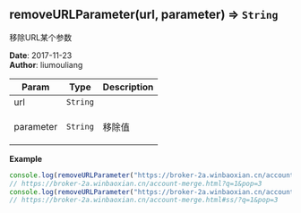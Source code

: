## removeURLParameter(url, parameter) ⇒ <code>String</code>
<p>移除URL某个参数</p>

**Date**: 2017-11-23  
**Author**: liumouliang  

| Param | Type | Description |
| --- | --- | --- |
| url | <code>String</code> |  |
| parameter | <code>String</code> | <p>移除值</p> |

**Example**  
```javascript
console.log(removeURLParameter("https://broker-2a.winbaoxian.cn/account-merge.html?aa=1#ss/?q=1&mg=1&pop=3","mg"));
// https://broker-2a.winbaoxian.cn/account-merge.html?q=1&pop=3
console.log(removeURLParameter("https://broker-2a.winbaoxian.cn/account-merge.html#ss/?q=1&mg=1&pop=3","mg"));
// https://broker-2a.winbaoxian.cn/account-merge.html#ss/?q=1&pop=3
```
